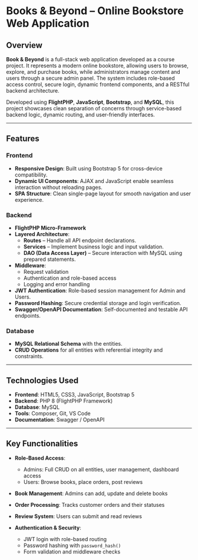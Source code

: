

# Books & Beyond – Online Bookstore Web Application

## Overview

**Book & Beyond** is a full-stack web application developed as a course project. It represents a modern online bookstore, allowing users to browse, explore, and purchase books, while administrators manage content and users through a secure admin panel. The system includes role-based access control, secure login, dynamic frontend components, and a RESTful backend architecture.

Developed using **FlightPHP**, **JavaScript**, **Bootstrap**, and **MySQL**, this project showcases clean separation of concerns through service-based backend logic, dynamic routing, and user-friendly interfaces.

---

## Features

### Frontend

* **Responsive Design**: Built using Bootstrap 5 for cross-device compatibility.
* **Dynamic UI Components**: AJAX and JavaScript enable seamless interaction without reloading pages.
* **SPA Structure**: Clean single-page layout for smooth navigation and user experience.

### Backend

* **FlightPHP Micro-Framework**
* **Layered Architecture**:
  * **Routes** – Handle all API endpoint declarations.
  * **Services** – Implement business logic and input validation.
  * **DAO (Data Access Layer)** – Secure interaction with MySQL using prepared statements.
* **Middleware**:
  * Request validation
  * Authentication and role-based access
  * Logging and error handling
* **JWT Authentication**: Role-based session management for Admin and Users.
* **Password Hashing**: Secure credential storage and login verification.
* **Swagger/OpenAPI Documentation**: Self-documented and testable API endpoints.

### Database

* **MySQL Relational Schema** with the entities.
* **CRUD Operations** for all entities with referential integrity and constraints.

---

## Technologies Used

* **Frontend**: HTML5, CSS3, JavaScript, Bootstrap 5
* **Backend**: PHP 8 (FlightPHP Framework)
* **Database**: MySQL
* **Tools**: Composer, Git, VS Code
* **Documentation**: Swagger / OpenAPI

---

## Key Functionalities

* **Role-Based Access**:

  * Admins: Full CRUD on all entities, user management, dashboard access
  * Users: Browse books, place orders, post reviews
* **Book Management**: Admins can add, update and delete books
* **Order Processing**: Tracks customer orders and their statuses
* **Review System**: Users can submit and read reviews
* **Authentication & Security**:
  * JWT login with role-based routing
  * Password hashing with `password_hash()`
  * Form validation and middleware checks

